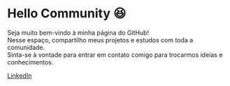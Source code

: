 # Hello Community :satisfied:
Seja muito bem-vindo à minha página do GitHub!\
Nesse espaço, compartilho meus projetos e estudos com toda a comunidade.\
Sinta-se à vontade para entrar em contato comigo para trocarmos ideias e conhecimentos.

[LinkedIn](https://www.linkedin.com/in/felipemoraissilva/)

<!-- ## Portfólio -->
